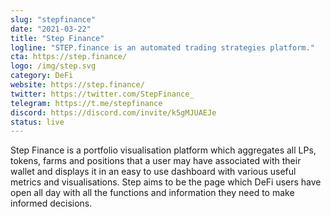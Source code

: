 ```yaml
---
slug: "stepfinance"
date: "2021-03-22"
title: "Step Finance"
logline: "STEP.finance is an automated trading strategies platform."
cta: https://step.finance/
logo: /img/step.svg
category: DeFi
website: https://step.finance/
twitter: https://twitter.com/StepFinance_
telegram: https://t.me/stepfinance
discord: https://discord.com/invite/k5gMJUAEJe
status: live
---
```


Step Finance is a portfolio visualisation platform which aggregates all LPs, tokens, farms and positions that a user may have associated with their wallet and displays it in an easy to use dashboard with various useful metrics and visualisations. Step aims to be the page which DeFi users have open all day with all the functions and information they need to make informed decisions.
